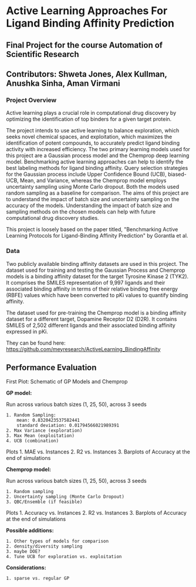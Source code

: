 # **Active Learning Approaches For Ligand Binding Affinity Prediction**
## Final Project for the course Automation of Scientific Research
## **Contributors:** Shweta Jones, Alex Kullman, Anushka Sinha, Aman Virmani

### **Project Overview**
Active learning plays a crucial role in computational drug discovery by optimizing the identification of top binders for a given target protein.

The project intends to use active learning to balance exploration, which seeks novel chemical spaces, and exploitation, which maximizes the identification of potent compounds, to accurately predict ligand binding activity with increased efficiency. The two primary learning models used for this project are a Gaussian process model and the Chemprop deep learning model. Benchmarking active learning approaches can help to identify the best labeling methods for ligand binding affinity. Query selection strategies for the Gaussian process include Upper Confidence Bound (UCB), biased-UCB, Mean, and Variance, whereas the Chemprop model employs uncertainty sampling using Monte Carlo dropout. Both the models used random sampling as a baseline for comparison. The aims of this project are to understand the impact of batch size and uncertainty sampling on the accuracy of the models. Understanding the impact of batch size and sampling methods on the chosen models can help with future computational drug discovery studies. 

This project is loosely based on the paper titled, "Benchmarking Active Learning Protocols for Ligand-Binding Affinity Prediction" by Gorantla et al.

### **Data**
Two publicly available binding affinity datasets are used in this project. The dataset used for training and testing the Gaussian Process and Chemprop models is a binding affinity dataset for the target Tyrosine Kinase 2 (TYK2). It comprises the SMILES representation of 9,997 ligands and their associated binding affinity in terms of their relative binding free energy (RBFE) values which have been converted to pKi values to quantify binding affinity. 

The dataset used for pre-training the Chemprop model is a binding affinity dataset for a different target, Dopamine Receptor D2 (D2R). It contains SMILES of 2,502 different ligands and their associated binding affinity expressed in pKi.

They can be found here: https://github.com/meyresearch/ActiveLearning_BindingAffinity 

## **Performance Evaluation**

First Plot:
Schematic of GP Models and Chemprop

**GP model:**

Run across various batch sizes (1, 25, 50), across 3 seeds

    1. Random Sampling:
        mean: 0.8320423537582441
        standard deviation: 0.01794566021989391
    2. Max Variance (exploration)
    3. Max Mean (exploitation)
    4. UCB (combination)

Plots
    1. MAE vs. Instances 
    2. R2 vs. Instances
    3. Barplots of Accuracy at the end of simulations

**Chemprop model:**

Run across various batch sizes (1, 25, 50), across 3 seeds

    1. Random sampling
    2. Uncertainty sampling (Monte Carlo Dropout)
    3. QBC/Ensemble (if feasible)

Plots
    1. Accuracy vs. Instances
    2. R2 vs. Instances
    3. Barplots of Accuracy at the end of simulations


**Possible additions:**

    1. Other types of models for comparison
    2. density/diversity sampling
    3. maybe DOE?
    4. Tune UCB for exploration vs. exploitation

**Considerations:**

    1. sparse vs. regular GP


